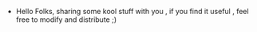 - Hello Folks, sharing some kool stuff with you , if you find it useful ,  feel free to modify and distribute ;)

